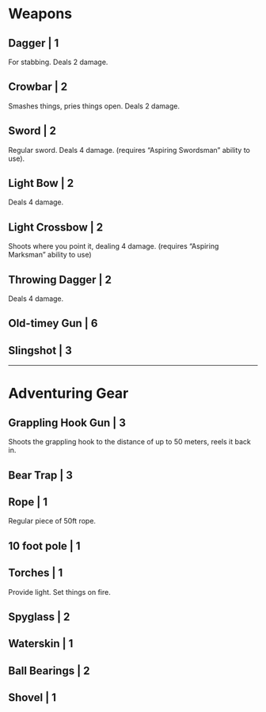 # Weapons
## Dagger | 1
For stabbing. Deals 2 damage.

## Crowbar | 2
Smashes things, pries things open. Deals 2 damage.

## Sword | 2
Regular sword. Deals 4 damage.
(requires “Aspiring Swordsman” ability to use).

## Light Bow | 2
Deals 4 damage.

## Light Crossbow | 2
Shoots where you point it, dealing 4 damage.
(requires “Aspiring Marksman” ability to use)

## Throwing Dagger | 2
Deals 4 damage.

## Old-timey Gun | 6

## Slingshot | 3


----
# Adventuring Gear
## Grappling Hook Gun | 3
Shoots the grappling hook to the distance of up to 50 meters, reels it back in.

## Bear Trap | 3

## Rope | 1
Regular piece of 50ft rope.

## 10 foot pole | 1

## Torches | 1
Provide light. Set things on fire.

## Spyglass | 2

## Waterskin | 1

## Ball Bearings | 2

## Shovel | 1
